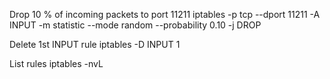 Drop 10 % of incoming packets to port 11211
	iptables -p tcp --dport 11211 -A INPUT -m statistic --mode random --probability 0.10 -j DROP

Delete 1st INPUT rule
	iptables -D INPUT 1

List rules
	iptables -nvL
